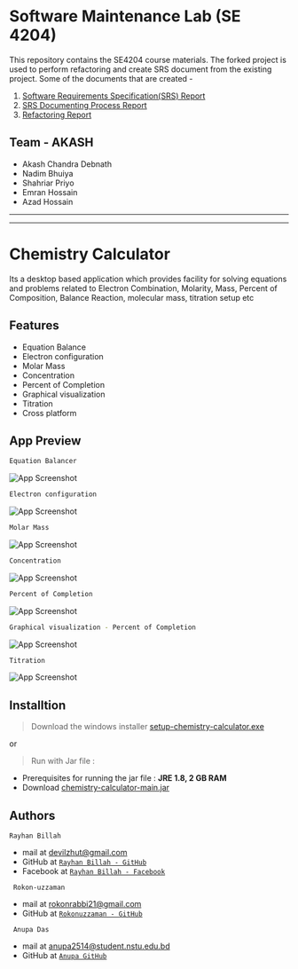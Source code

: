 # Software Maintenance Lab (SE 4204)

This repository contains the SE4204 course materials. The forked project is used to perform refactoring and create SRS document from the existing project.
Some of the documents that are created -
1. [Software Requirements Specification(SRS) Report](https://github.com/Akash-Debnath/Software-Maintenance-Lab-Documents-/blob/main/SRS%20of%20ChemCal%20Final%20%5BID%20-%202%2C%2014%2C20%2C34%2C37%5D.pdf)
2. [SRS Documenting Process Report](https://github.com/Akash-Debnath/Software-Maintenance-Lab-Documents-/blob/main/SRS%20Documenting%20Report%20%5BID%20-%202%2C%2014%2C20%2C34%2C37%5D%20.pdf)
3. [Refactoring Report](https://github.com/Akash-Debnath/Software-Maintenance-Lab-Documents-/blob/main/Refactoring%20Report%20ChemistryCalculator%20%5BID%20-%202%2C%2014%2C20%2C34%2C37%5D.pdf)





## Team - AKASH
* Akash Chandra Debnath
* Nadim Bhuiya
* Shahriar Priyo
* Emran Hossain
* Azad Hossain

<hr>
<hr>




# Chemistry Calculator
Its a desktop based application which  provides facility for solving  equations and problems related to Electron Combination, Molarity, Mass, Percent of Composition, Balance Reaction, molecular mass, titration setup etc

## Features

- Equation Balance
- Electron configuration
- Molar Mass
- Concentration
- Percent of Completion
- Graphical visualization
- Titration
- Cross platform

  
## App Preview

```bash
Equation Balancer
```
![App Screenshot](https://raw.githubusercontent.com/IIT-NSTU/chemistry-calculator/main/App%20Screenshots/Equation%20Balancer.PNG)

```bash
Electron configuration
```
![App Screenshot](https://github.com/IIT-NSTU/chemistry-calculator/raw/main/App%20Screenshots/atomic%20profile.PNG)

```bash
Molar Mass
```
![App Screenshot](https://raw.githubusercontent.com/IIT-NSTU/chemistry-calculator/main/App%20Screenshots/Molar%20mass.PNG)

```bash
Concentration
```
![App Screenshot](https://github.com/IIT-NSTU/chemistry-calculator/raw/main/App%20Screenshots/Concentration.PNG)

```bash
Percent of Completion
```
![App Screenshot](https://github.com/IIT-NSTU/chemistry-calculator/raw/main/App%20Screenshots/Percent%20of%20Completion.PNG)

```bash
Graphical visualization - Percent of Completion
```
![App Screenshot](https://github.com/IIT-NSTU/chemistry-calculator/raw/main/App%20Screenshots/chart.PNG)

```bash
Titration
```
![App Screenshot](https://github.com/IIT-NSTU/chemistry-calculator/raw/main/App%20Screenshots/Titration.PNG)

    
## Installtion
> Download the windows installer [setup-chemistry-calculator.exe](https://drive.google.com/file/d/10yogmGp5bonNTmXTxlAJvXdYlzTyo6MS/view?usp=sharing)

or

> Run with Jar file : 
- Prerequisites for  running the jar file : **JRE 1.8, 2 GB RAM**
- Download [chemistry-calculator-main.jar](https://github.com/IIT-NSTU/chemistry-calculator/raw/main/out/artifacts/chemistry_calculator_main_jar/chemistry-calculator-main.jar)
## Authors

 ```
 Rayhan Billah
 ```
- mail at devilzhut@gmail.com
- GitHub at <a href="https://github.com/rayhanrock" target="Blank">`Rayhan Billah - GitHub`</a>
- Facebook at <a href="https://www.facebook.com/Rayhanroock" target="Blank">`Rayhan Billah - Facebook`</a>

```
 Rokon-uzzaman
 ```
- mail at rokonrabbi21@gmail.com 
- GitHub at <a href="https://github.com/Rokon-uzzaman" target="Blank">`Rokonuzzaman - GitHub`</a>

```
 Anupa Das
 ```
- mail at anupa2514@student.nstu.edu.bd
- GitHub at <a href="https://github.com/Anupa44" target="Blank">`Anupa GitHub`</a>
  
